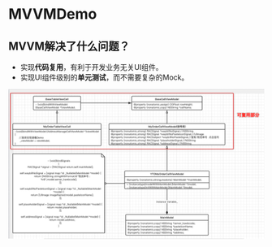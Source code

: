 # MVVMDemo
## MVVM解决了什么问题？
* 实现**代码复用**，有利于开发业务无关UI组件。
* 实现UI组件级别的**单元测试**，而不需要复杂的Mock。

![Image text](https://github.com/iOS-fei/MVVMDemo/blob/master/img-folder/Snip20190118_2.png)
